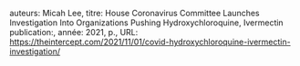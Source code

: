 auteurs: Micah Lee, 
titre: House Coronavirus Committee Launches Investigation Into Organizations Pushing Hydroxychloroquine, Ivermectin
publication:, 
année: 2021, 
p.,
URL: https://theintercept.com/2021/11/01/covid-hydroxychloroquine-ivermectin-investigation/

